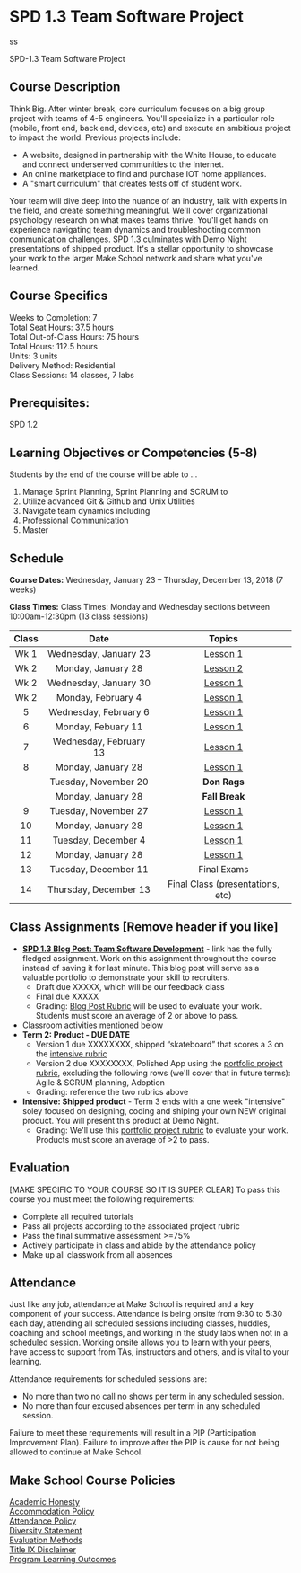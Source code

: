 # SPD 1.3 Team Software Project
ss

SPD-1.3 Team Software Project

## Course Description

Think Big. After winter break, core curriculum focuses on a big group project with teams of 4-5 engineers. You'll specialize in a particular role (mobile, front end, back end, devices, etc) and execute an ambitious project to impact the world. Previous projects include:
  - A website, designed in partnership with the White House, to educate and connect underserved communities to the Internet.
  - An online marketplace to find and purchase IOT home appliances.
  - A "smart curriculum" that creates tests off of student work.

Your team will dive deep into the nuance of an industry, talk with experts in the field, and create something meaningful. We'll cover organizational psychology research on what makes teams thrive. You'll get hands on experience navigating team dynamics and troubleshooting common communication challenges. SPD 1.3 culminates with Demo Night presentations of shipped product. It's a stellar opportunity to showcase your work to the larger Make School network and share what you've learned.

## Course Specifics

Weeks to Completion:  7 <br>
Total Seat Hours:  37.5 hours <br>
Total Out-of-Class Hours: 75 hours <br>
Total Hours: 112.5 hours <br>
Units:  3 units <br>
Delivery Method:  Residential <br>
Class Sessions:  14 classes, 7 labs

## Prerequisites:  

SPD 1.2 <br>

## Learning Objectives or Competencies (5-8)

Students by the end of the course will be able to ...

1. Manage Sprint Planning, Sprint Planning and SCRUM to
1. Utilize advanced Git & Github and Unix Utilities
1. Navigate team dynamics including
1. Professional Communication
1. Master



## Schedule

**Course Dates:** Wednesday, January 23 – Thursday, December 13, 2018 (7 weeks)

**Class Times:** Class Times: Monday and Wednesday sections between 10:00am-12:30pm (13 class sessions)

| Class |          Date          |                 Topics                  |
|:-----:|:----------------------:|:---------------------------------------:|
|  Wk 1  |  Wednesday, January 23    | [Lesson 1] |
|  Wk 2   |  Monday, January 28   | [Lesson 2] |
|  Wk 2   |  Wednesday, January 30  | [Lesson 1] |
|  Wk 2   | Monday, February 4  | [Lesson 1] |
|   5   |  Wednesday, February 6 | [Lesson 1] |
|   6   | Monday, Febuary 11 | [Lesson 1] |
|   7   |  Wednesday, February 13 | [Lesson 1] |
|   8   | Monday, January 28 | [Lesson 1] |
|      |  Tuesday, November 20 | **Don Rags** |
|     | Monday, January 28 | **Fall Break** |
|  9   |  Tuesday, November 27    | [Lesson 1] |
|  10   | Monday, January 28    | [Lesson 1] |
|  11     |  Tuesday, December 4    | [Lesson 1] |
|  12   | Monday, January 28   | [Lesson 1] |
|  13   | Tuesday, December 11   | Final Exams |
|  14   | Thursday, December 13   | Final Class (presentations, etc) |

[Lesson 1]: Lessons/Lesson1.md
[Lesson 2]: Lessons/Lesson2.md
[Lesson 3]: Lessons/Lesson3.md

## Class Assignments [Remove header if you like]
- **[SPD 1.3 Blog Post: Team Software Development](https://docs.google.com/document/u/1/d/11XGxQ8VA1lovoopqmqZCNHGwWGlHI-JWq12LiOZG6Cs/edit?usp=drive_web&ouid=102349547791146369642)** -  link has the fully fledged assignment. Work on this assignment throughout the course instead of saving it for last minute. This blog post will serve as a valuable portfolio to demonstrate your skill to recruiters.
  - Draft due XXXXX, which will be our feedback class
  - Final due XXXXX
  - Grading: [Blog Post Rubric](https://drive.google.com/file/d/1Q7kd-JTwd8COOGNeSD43UoAivwF5_dWZ/view?usp=sharing) will be used to evaluate your work. Students must score an average of 2 or above to pass.
- Classroom activities mentioned below
- **Term 2: Product - DUE DATE**
  - Version 1 due XXXXXXXX, shipped “skateboard” that scores a 3 on the [intensive rubric](https://docs.google.com/document/d/1pdtRdgVISE07fFc8oBi5hCnLkwBQDFG5_3f79aDV1WU/edit)  
  - Version 2 due XXXXXXXX, Polished App using the [portfolio project rubric](http://make.sc/portfolio-project-rubric), excluding the following rows (we'll cover that in future terms): Agile & SCRUM planning, Adoption
  - Grading: reference the two rubrics above
- **Intensive: Shipped product** - Term 3 ends with a one week "intensive" soley focused on designing, coding and shiping your own NEW original product. You will present this product at Demo Night.
  - Grading: We'll use this [portfolio project rubric](https://docs.google.com/document/d/1nd70y0jzxD31mgxvwxgXxUY_Bi4YAN_kX9To_M0UilI/edit?usp=drive_web&ouid=102349547791146369642) to evaluate your work. Products must score an average of >2 to pass.


## Evaluation
[MAKE SPECIFIC TO YOUR COURSE SO IT IS SUPER CLEAR]
To pass this course you must meet the following requirements:

- Complete all required tutorials
- Pass all projects according to the associated project rubric
- Pass the final summative assessment >=75%
- Actively participate in class and abide by the attendance policy
- Make up all classwork from all absences

## Attendance
Just like any job, attendance at Make School is required and a key component of your success. Attendance is being onsite from 9:30 to 5:30 each day, attending all scheduled sessions including classes, huddles, coaching and school meetings, and working in the study labs when not in a scheduled session. Working onsite allows you to learn with your peers, have access to support from TAs, instructors and others, and is vital to your learning.

Attendance requirements for scheduled sessions are:
- No more than two no call no shows per term in any scheduled session.
- No more than four excused absences per term in any scheduled session.

Failure to meet these requirements will result in a PIP (Participation Improvement Plan).  Failure to improve after the PIP is cause for not being allowed to continue at Make School.


## Make School Course Policies

[Academic Honesty](https://github.com/Product-College-Courses/Common-Syllabus-Sections/blob/master/Academic-Honesty-and-Plagiarism.md)<br>
[Accommodation Policy](https://github.com/Product-College-Courses/Common-Syllabus-Sections/blob/master/Accommodation-Policy.md)<br>
[Attendance Policy]()  
[Diversity Statement](https://github.com/Product-College-Courses/Common-Syllabus-Sections/blob/master/Diversity-Statement.md)<br>
[Evaluation Methods](https://github.com/Product-College-Courses/Common-Syllabus-Sections/blob/master/Evaluation-Methods.md)
<br>
[Title IX Disclaimer](https://github.com/Product-College-Courses/Common-Syllabus-Sections/blob/master/Evaluations-Title-X-Disclaimer.md)<br>
[Program Learning Outcomes](https://github.com/Product-College-Courses/Common-Syllabus-Sections/blob/master/Program-Learning-Outcomes.md)
